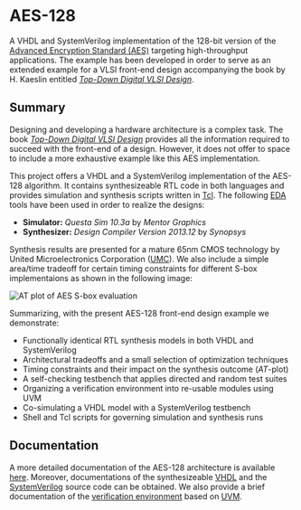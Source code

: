 AES-128
=======

A VHDL and SystemVerilog implementation of the 128-bit version of the [Advanced
Encryption Standard
(AES)](http://csrc.nist.gov/publications/fips/fips197/fips-197.pdf) targeting
high-throughput applications. The example has been developed in order to serve
as an extended example for a VLSI front-end design accompanying the book by
H. Kaeslin entitled [*Top-Down Digital VLSI
Design*](http://store.elsevier.com/product.jsp?isbn=9780128007303).

Summary
-------

Designing and developing a hardware architecture is a complex task. The book [*Top-Down Digital VLSI
Design*](http://store.elsevier.com/product.jsp?isbn=9780128007303) provides all
the information required to succeed with the front-end of a design. However, it
does not offer to space to include a more exhaustive example like this AES
implementation.

This project offers a VHDL and a SystemVerilog implementation of the AES-128
algorithm. It contains synthesizeable RTL code in both languages and provides
simulation and synthesis scripts written in [Tcl](http://www.tcl.tk/). The following
[EDA](https://en.wikipedia.org/wiki/Electronic_design_automation) tools have
been used in order to realize the designs:

- **Simulator:** *Questa Sim 10.3a* by *Mentor Graphics*
- **Synthesizer:** *Design Compiler Version 2013.12* by *Synopsys*

Synthesis results are presented for a mature 65nm CMOS technology by United
Microelectronics Corporation ([UMC](http://www.umc.com/)). We also include a
simple area/time tradeoff for certain timing constraints for different S-box
implementaions as shown in the following image:

![AT plot of AES S-box evaluation](https://github.com/mbgh/aes128-hdl/blob/master/at_plot_sbox_eval.png)

Summarizing, with the present AES-128 front-end design example we demonstrate:

- Functionally identical RTL synthesis models in both VHDL and SystemVerilog
- Architectural tradeoffs and a small selection of optimization techniques
- Timing constraints and their impact on the synthesis outcome (*AT*-plot)
- A self-checking testbench that applies directed and random test suites
- Organizing a verification environment into re-usable modules using UVM
- Co-simulating a VHDL model with a SystemVerilog testbench
- Shell and Tcl scripts for governing simulation and synthesis runs


Documentation
-------------

A more detailed documentation of the AES-128 architecture is available
[here](https://github.com/mbgh/aes128-hdl/blob/master/doc/doc/aes128-doc.pdf). Moreover,
documentations of the synthesizeable
[VHDL](https://mbgh.github.io/aes128-hdl/vhdl/index.html) and the
[SystemVerilog](https://mbgh.github.io/aes128-hdl/sv/index.html) source code
can be obtained. We also provide a brief documentation of the [verification
environment](https://mbgh.github.io/aes128-hdl/tb/index.html) based on
[UVM](https://en.wikipedia.org/wiki/Universal_Verification_Methodology).

